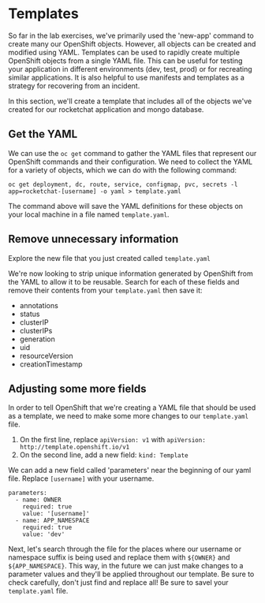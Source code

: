 # Templates

So far in the lab exercises, we've primarily used the 'new-app' command to create many our OpenShift objects. However, all objects can be created and modified using YAML. Templates can be used to rapidly create multiple OpenShift objects from a single YAML file. This can be useful for testing your application in different environments (dev, test, prod) or for recreating similar applications. It is also helpful to use manifests and templates as a strategy for recovering from an incident. 

In this section, we'll create a template that includes all of the objects we've created for our rocketchat application and mongo database. 

## Get the YAML

We can use the `oc get` command to gather the YAML files that represent our OpenShift commands and their configuration. We need to collect the YAML for a variety of objects, which we can do with the following command: 

<!-- add buildconfig,imagestream -->
```
oc get deployment, dc, route, service, configmap, pvc, secrets -l app=rocketchat-[username] -o yaml > template.yaml
```

The command above will save the YAML definitions for these objects on your local machine in a file named `template.yaml`. 

## Remove unnecessary information

Explore the new file that you just created called `template.yaml`

We're now looking to strip unique information generated by OpenShift from the YAML to allow it to be reusable. Search for each of these fields and remove their contents from your `template.yaml` then save it: 

- annotations 
- status
- clusterIP
- clusterIPs
- generation
- uid
- resourceVersion
- creationTimestamp

## Adjusting some more fields 

In order to tell OpenShift that we're creating a YAML file that should be used as a template, we need to make some more changes to our `template.yaml` file. 

1. On the first line, replace  `apiVersion: v1` with `apiVersion: http://template.openshift.io/v1`
2. On the second line, add a new field: `kind: Template`


We can add a new field called 'parameters' near the beginning of our yaml file. Replace `[username]` with your username. 

```
parameters: 
  - name: OWNER
    required: true
    value: '[username]'
  - name: APP_NAMESPACE
    required: true
    value: 'dev'
```
Next, let's search through the file for the places where our username or namespace suffix is being used and replace them with `${OWNER}` and `${APP_NAMESPACE}`. This way, in the future we can just make changes to a parameter values and they'll be applied throughout our template. Be sure to check carefully, don't just find and replace all! Be sure to savel your `template.yaml` file. 

<!-- Rename the 'items' field to 'objects' ? -->

